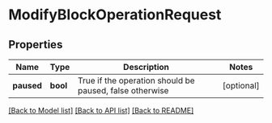 # ModifyBlockOperationRequest

## Properties
Name | Type | Description | Notes
------------ | ------------- | ------------- | -------------
**paused** | **bool** | True if the operation should be paused, false otherwise | [optional] 

[[Back to Model list]](../README.md#documentation-for-models) [[Back to API list]](../README.md#documentation-for-api-endpoints) [[Back to README]](../README.md)



